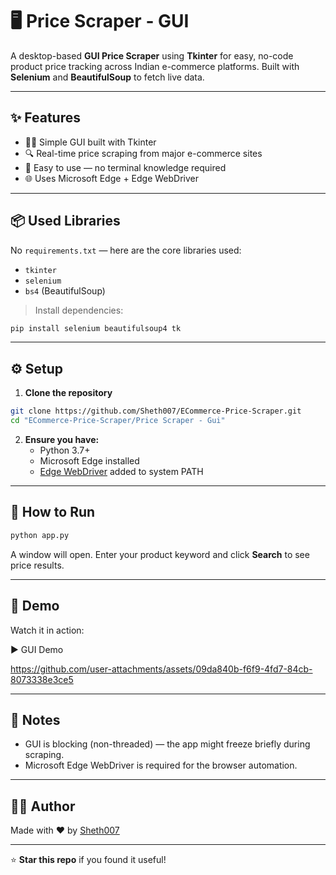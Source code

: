# 🖥️ Price Scraper - GUI

A desktop-based **GUI Price Scraper** using **Tkinter** for easy, no-code product price tracking across Indian e-commerce platforms. Built with **Selenium** and **BeautifulSoup** to fetch live data.

---

## ✨ Features

- 🧑‍💻 Simple GUI built with Tkinter
- 🔍 Real-time price scraping from major e-commerce sites
- 🚀 Easy to use — no terminal knowledge required
- 🌐 Uses Microsoft Edge + Edge WebDriver

---

## 📦 Used Libraries

No `requirements.txt` — here are the core libraries used:

- `tkinter`
- `selenium`
- `bs4` (BeautifulSoup)

> Install dependencies:

```bash
pip install selenium beautifulsoup4 tk
```

---

## ⚙️ Setup

1. **Clone the repository**
```bash
git clone https://github.com/Sheth007/ECommerce-Price-Scraper.git
cd "ECommerce-Price-Scraper/Price Scraper - Gui"
```

2. **Ensure you have:**
   - Python 3.7+
   - Microsoft Edge installed
   - [Edge WebDriver](https://developer.microsoft.com/en-us/microsoft-edge/tools/webdriver/) added to system PATH

---

## 🚀 How to Run

```bash
python app.py
```

A window will open. Enter your product keyword and click **Search** to see price results.

---

## 🎥 Demo

Watch it in action:

▶️ GUI Demo

https://github.com/user-attachments/assets/09da840b-f6f9-4fd7-84cb-8073338e3ce5

---

## 📌 Notes

- GUI is blocking (non-threaded) — the app might freeze briefly during scraping.
- Microsoft Edge WebDriver is required for the browser automation.

---

## 👨‍💻 Author

Made with ❤️ by [Sheth007](https://github.com/Sheth007)  

---

⭐ **Star this repo** if you found it useful!

